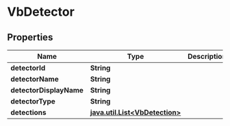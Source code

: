 
# VbDetector

## Properties
Name | Type | Description | Notes
------------ | ------------- | ------------- | -------------
**detectorId** | **String** |  |  [optional]
**detectorName** | **String** |  |  [optional]
**detectorDisplayName** | **String** |  |  [optional]
**detectorType** | **String** |  |  [optional]
**detections** | [**java.util.List&lt;VbDetection&gt;**](VbDetection.md) |  |  [optional]



